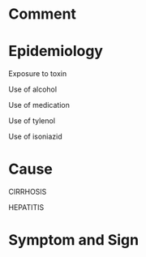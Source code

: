 # Comment

# Epidemiology

Exposure to toxin

Use of alcohol

Use of medication

Use of tylenol

Use of isoniazid

# Cause

CIRRHOSIS

HEPATITIS

# Symptom and Sign


